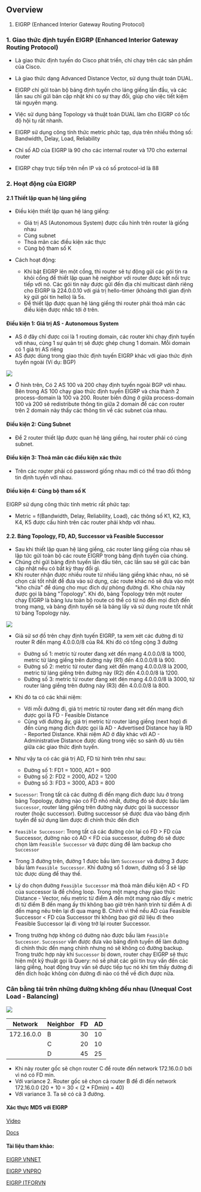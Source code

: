 ## Overview
1. EIGRP (Enhanced Interior Gateway Routing Protocol)





### 1. Giao thức định tuyến EIGRP (Enhanced Interior Gateway Routing Protocol)
- Là giao thức định tuyến do Cisco phát triển, chỉ chạy trên các sản phẩm của Cisco. 

- Là giao thức dạng Advanced Distance Vector, sử dụng thuật toán DUAL.

- EIGRP chỉ gửi toàn bộ bảng định tuyến cho láng giềng lần đầu, và các lần sau chỉ gửi bản cập nhật khi có sự thay đổi, giúp cho việc tiết kiệm tài nguyên mạng.

- Việc sử dụng bảng Topology và thuật toán DUAL làm cho EIGRP có tốc độ hội tụ rất nhanh.

- EIGRP sử dụng công tính thức metric phức tạp, dựa trên nhiều thông số: Bandwidth, Delay, Load, Reliability

- Chỉ số AD của EIGRP là 90 cho các internal router và 170 cho external router

- EIGRP chạy trực tiếp trên nền IP và có số protocol-id là 88

### 2. Hoạt động của EIGRP

#### 2.1 Thiết lập quan hệ láng giềng

- Điều kiện thiết lập quan hệ láng giềng:
    - Giá trị AS (Autonomous System) được cấu hình trên router là giống nhau
    - Cùng subnet
    - Thoả mãn các điều kiện xác thực
    - Cùng bộ tham số K

- Cách hoạt động:
    - Khi bật EIGRP lên một cổng, thì router sẽ tự động gửi các gói tin ra khỏi cổng để thiết lập quan hệ neighbor với router được kết nối trực tiếp với nó. Các gói tin này được gửi đến địa chỉ multicast dành riêng cho EIGRP là 224.0.0.10 với giá trị hello-timer (khoảng thời gian định kỳ gửi gói tin hello) là 5s.
    - Để thiết lập được quan hệ láng giềng thì router phải thoả mãn các điều kiện được nhắc tới ở trên.


#### Điều kiện 1: Giá trị AS - Autonomous System
- AS ở đây chỉ được coi là 1 routing domain, các router khi chạy định tuyến với nhau, cùng 1 sự quản trị sẽ được ghép chung 1 domain. Mỗi domain có 1 giá trị AS riêng 
- AS được dùng trong giao thức định tuyến EIGRP khác với giao thức định tuyến ngoài (Ví dụ: BGP)

![](images/08_network-example1.png)


- Ở hình trên, Có 2 AS 100 và 200 chạy định tuyến ngoài BGP với nhau. Bên trong AS 100 chạy giao thức định tuyến EIGRP và chia thành 2 process-domain là 100 và 200. Router biên đứng ở giữa process-domain 100 và 200 sẽ redistribute thông tin giữa 2 domain để các con router trên 2 domain này thấy các thông tin về các subnet của nhau.


#### Điều kiện 2: Cùng Subnet

- Để 2 router thiết lập được quan hệ láng giềng, hai router phải có cùng subnet.

#### Điều kiện 3: Thoả mãn các điều kiện xác thức

- Trên các router phải có password giống nhau mới có thể trao đổi thông tin định tuyến với nhau.

#### Điều kiện 4: Cùng bộ tham số K

EIGRP sử dụng công thức tính metric rất phức tạp: 

 - Metric = f(Bandwidth, Delay, Reliability, Load), các thông số K1, K2, K3, K4, K5 được cấu hình trên các router phải khớp với nhau.



#### 2.2. Bảng Topology, FD, AD, Successor và Feasible Successor

- Sau khi thiết lập quan hệ láng giềng, các router láng giềng của nhau sẽ lập tức gửi toàn bộ các route EIGRP trong bảng định tuyến của chúng.
- Chúng chỉ gửi bảng định tuyến lần đầu tiên, các lần sau sẽ gửi các bản cập nhật nếu có bất kỳ thay đổi gì.
- Khi router nhận được nhiều route từ nhiều láng giềng khác nhau, nó sẽ chọn cái tốt nhất để đưa vào sử dụng, các route khác nó sẽ đưa vào một "kho chứa" để dùng cho mục đích dự phòng đường đi. Kho chứa này được gọi là bảng "Topology". Khi đó, bảng Topology trên một router chạy EIGRP là bảng lưu toàn bộ route có thể có từ nó đến mọi đích đến trong mạng, và bảng định tuyến sẽ là bảng lấy và sử dụng route tốt nhất từ bảng Topology này.

![](images/08_network-example2.png)

- Giả sử sơ đồ trên chạy định tuyến EIGRP, ta xem xét các đường đi từ router R đến mạng 4.0.0.0/8 của R4. Khi đó có tổng cộng 3 đường

    - Đường số 1: metric từ router đang xét đến mạng 4.0.0.0/8 là 1000, metric từ láng giềng trên đường này (R1) đến 4.0.0.0/8 là 900. 
    - Đường số 2: metric từ router đang xét đến mạng 4.0.0.0/8 là 2000, metric từ láng giềng trên đường này (R2) đến 4.0.0.0/8 là 1200.
    - Đường số 3: metric từ router đang xét đén mạng 4.0.0.0/8 là 3000, từ router láng giềng trên đường này (R3) đến 4.0.0.0/8 là 800.

- Khi đó ta có các khái niệm:
    - Với mỗi đường đi, giá trị metric từ router đang xét đến mạng đích được gọi là FD - Feasible Distance
    - Cũng với đường ấy, giá trị metric từ router láng giềng (next hop) đi đến cùng mạng đích được gọi là AD - Advertised Distance hay là RD - Reported Distance. Khái niệm AD ở đây khác với AD - Administrative Distance được dùng trong việc so sánh độ ưu tiên giữa các giao thức định tuyến.

- Như vậy ta có các giá trị AD, FD từ hình trên như sau:
    - Đường số 1: FD1 = 1000, AD1 = 900
    - Đường số 2: FD2 = 2000, AD2 = 1200
    - Đường số 3: FD3 = 3000, AD3 = 800

- `Sucessor`: Trong tất cả các đường đi đến mạng đích được lưu ở trong bảng Topology, đường nào có FD nhỏ nhất, đường đó sẽ được bầu làm `Successor`, router láng giềng trên đường này được gọi là successor router (hoặc successor). Đường successor sẽ được đưa vào bảng định tuyến để sử dụng làm được đi chính thức đến đích
- `Feasible Successor`: Trong tất cả các đường còn lại có FD > FD của Successor, đường nào có AD < FD của successor, đường đó sẽ được chọn làm `Feasible Successor` và được dùng để làm backup cho `Successor`

- Trong 3 đường trên, đường 1 được bầu làm `Successor` và đường 3 được bầu làm `Feasible Successor`. Khi đường số 1 down, đường số 3 sẽ lập tức được dùng để thay thế.

- Lý do chọn đường `Feasible Successor` mà thoả mãn điều kiện AD < FD của successor là để chống loop. Trong một mạng chạy giao thức Distance - Vector, nếu metric từ điểm A đến một mạng nào đấy < metric đi từ điểm B đến mạng ấy thì không bao giờ trên hành trình từ điểm A đi đến mạng nêu trên lại đi qua mạng B. Chính vì thế nếu AD của Feasible Successor < FD của Successor thì không bao giờ dữ liệu đi theo Feasible Successor lại đi vòng trở lại router Successor.

- Trong trường hợp không có đường nào được bầu làm `Feasible Successor`. `Successor` vẫn được đưa vào bảng định tuyến để làm đường đi chính thức đến mạng chính nhưng nó sẽ không có đường backup. Trong trước hợp này khi `Successor` bị down, router chạy EIGRP sẽ thực hiện một kỹ thuật gọi là Query: nó sẽ phát các gói tin truy vấn đến các láng giềng, hoạt động truy vấn sẽ được tiếp tục nó khi tìm thấy đường đi đến đích hoặc không còn đường đi nào có thể về đích được nữa. 

### Cân bằng tải trên những đường không đều nhau (Unequal Cost Load - Balancing)


![](images/08_network-example3.png)

| Network  |  Neighbor |  FD |  AD |
|---|---|---|---|
| 172.16.0.0  | B  |  30 |  10 |
|   |  C |  20 | 10  |
|   |  D | 45  | 25  |

- Khi này router gốc sẽ chọn router C để route đến network 172.16.0.0 bởi vì nó có FD min.
- Với variance 2. Router gốc sẽ chọn cả router B để đi đến network 172.16.0.0 (20 + 10 = 30 < (2 * FDmin) = 40)
- Với variance 3. Ta sẽ có cả 3 đường.

#### Xác thực MD5 với EIGRP

[Video](https://www.youtube.com/watch?v=JpsV9LVFUAw&list=PLBOZzuSFDzSL_5CvfuNo7EhFQR1z6hhpo&index=71)

[Docs](https://vnnet.edu.vn/giao-thuc-dinh-tuyen-eigrp-enhanced-interior-gateway-routing-protocol/)

#### Tài liệu tham khảo:

[EIGRP VNNET](https://vnnet.edu.vn/giao-thuc-dinh-tuyen-eigrp-enhanced-interior-gateway-routing-protocol/)

[EIGRP VNPRO](https://vnpro.vn/thu-vien/so-luoc-ve-giao-thuc-dinh-tuyen-eigrp-2055.html)

[EIGRP ITFORVN](https://itforvn.com/tu-hoc-ccna-bai-13-giao-thuc-eigrp/)